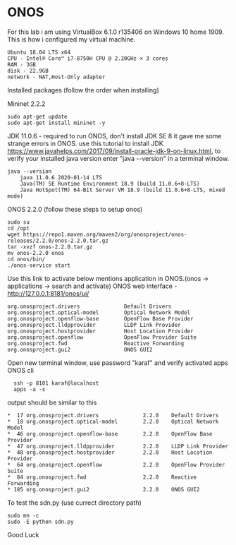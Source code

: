 # ONOS

For this lab i am using VirtualBox 6.1.0 r135406 on Windows 10 home 1909. This is how i configured my virtual machine.

    Ubuntu 18.04 LTS x64
    CPU - Intel® Core™ i7-8750H CPU @ 2.20GHz × 3 cores
    RAM - 3GB 
    disk - 22.9GB 
    network - NAT,Host-Only adapter

Installed packages (follow the order when installing)

Mininet 2.2.2

    sudo apt-get update
    sudo apt-get install mininet -y

JDK 11.0.6 - required to run ONOS, don't install JDK SE 8 it gave me some strange errors in ONOS. use this tutorial to install JDK https://www.javahelps.com/2017/09/install-oracle-jdk-9-on-linux.html, to verify your installed java version enter "java --version" in a terminal window.

    java --version
        java 11.0.6 2020-01-14 LTS
        Java(TM) SE Runtime Environment 18.9 (build 11.0.6+8-LTS)
        Java HotSpot(TM) 64-Bit Server VM 18.9 (build 11.0.6+8-LTS, mixed mode)

ONOS 2.2.0 (follow these steps to setup onos)

    sudo su
    cd /opt
    wget https://repo1.maven.org/maven2/org/onosproject/onos-releases/2.2.0/onos-2.2.0.tar.gz
    tar -xvzf onos-2.2.0.tar.gz
    mv onos-2.2.0 onos
    cd onos/bin/
    ./onos-service start
  
Use this link to activate below mentions application in ONOS.(onos -> applications -> search and activate) 
ONOS web interface - http://127.0.0.1:8181/onos/ui/   

    org.onosproject.drivers              Default Drivers
    org.onosproject.optical-model        Optical Network Model
    org.onosproject.openflow-base        OpenFlow Base Provider
    org.onosproject.lldpprovider         LLDP Link Provider
    org.onosproject.hostprovider         Host Location Provider
    org.onosproject.openflow             OpenFlow Provider Suite
    org.onosproject.fwd                  Reactive Forwarding
    org.onosproject.gui2                 ONOS GUI2

  
Open new terminal window, use password "karaf" and verify activated apps 
ONOS cli

      ssh -p 8101 karaf@localhost
      apps -a -s
      
  output should be similar to this

    *  17 org.onosproject.drivers              2.2.0    Default Drivers
    *  18 org.onosproject.optical-model        2.2.0    Optical Network Model
    *  46 org.onosproject.openflow-base        2.2.0    OpenFlow Base Provider
    *  47 org.onosproject.lldpprovider         2.2.0    LLDP Link Provider
    *  48 org.onosproject.hostprovider         2.2.0    Host Location Provider
    *  64 org.onosproject.openflow             2.2.0    OpenFlow Provider Suite
    *  84 org.onosproject.fwd                  2.2.0    Reactive Forwarding
    * 185 org.onosproject.gui2                 2.2.0    ONOS GUI2
  	
To test the sdn.py (use currect directory path)

    sudo mn -c
    sudo -E python sdn.py  

Good Luck
